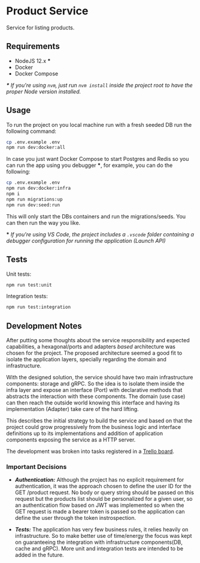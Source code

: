 # Product Service

Service for listing products.

## Requirements

- NodeJS 12.x __*__
- Docker
- Docker Compose

___*___ _If you're using `nvm`, just run `nvm install` inside the project root to have the proper Node version installed._
## Usage

To run the project on you local machine run with a fresh seeded DB run the following command:

```sh
cp .env.example .env
npm run dev:docker:all
```

In case you just want Docker Compose to start Postgres and Redis so you can run the app using you debugger __*__, for example, you can do the following:

```sh
cp .env.example .env
npm run dev:docker:infra
npm i
npm run migrations:up
npm run dev:seed:run
```

This will only start the DBs containers and run the migrations/seeds. You can then run the way you like.

__*__ _If you're using VS Code, the project includes a `.vscode` folder containing a debugger configuration for running the application (Launch API)_
## Tests

Unit tests:

```sh
npm run test:unit
```

Integration tests:

```sh
npm run test:integration
```

## Development Notes

After putting some thoughts about the service responsibility and expected capabilities, a hexagonal/ports and adapters _based_ architecture was chosen for the project. The proposed architecture seemed a good fit to isolate the application layers, specially regarding the domain and infrastructure.

With the designed solution, the service should have two main infrastructure components: storage and gRPC. So the idea is to isolate them inside the infra layer and expose an interface (Port) with declarative methods that abstracts the interaction with these components. The domain (use case) can then reach the outside world knowing this interface and having its implementation (Adapter) take care of the hard lifting.

This describes the initial strategy to build the service and based on that the project could grow progressively from the business logic and interface definitions up to its implementations and addition of application components exposing the service as a HTTP server.

The development was broken into tasks registered in a [Trello board](trello-link).

### Important Decisions

- ___Authentication:___ Although the project has no explicit requirement for authentication, it was the approach chosen to define the user ID for the GET /product request. No body or query string should be passed on this request but the products list should be personalized for a given user, so an authentication flow based on JWT was implemented so when the GET request is made a bearer token is passed so the application can define the user through the token instrospection.

- ___Tests:___ The application has very few business rules, it relies heavily on infrastructure. So to make better use of time/energy the focus was kept on guaranteeing the integration with infrastructure components(DB, cache and gRPC). More unit and integration tests are intended to be added in the future.
